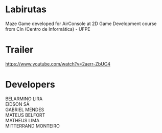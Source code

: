 # Labirutas
Maze Game developed for AirConsole at 2D Game Development course from CIn (Centro de Informática) - UFPE  
# Trailer
https://www.youtube.com/watch?v=2aerr-ZbUC4  
# Developers
BELARMINO LIRA  
EIDSON SÁ  
GABRIEL MENDES  
MATEUS BELFORT  
MATHEUS LIMA  
MITTERRAND MONTEIRO
